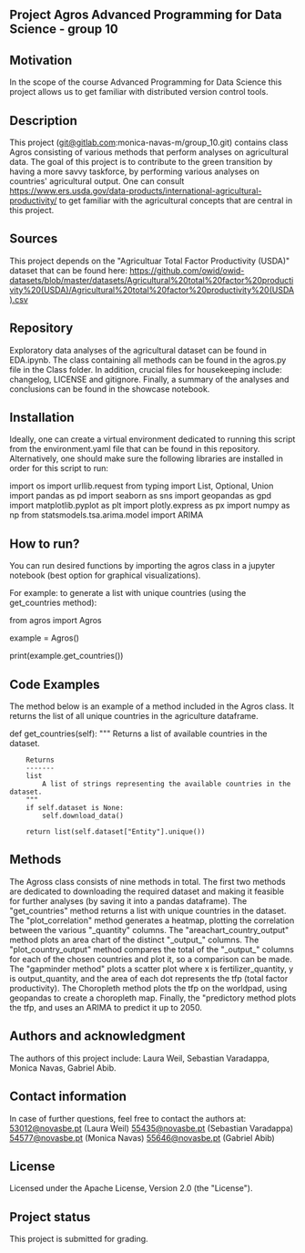 ## Project Agros Advanced Programming for Data Science - group 10


## Motivation 
In the scope of the course Advanced Programming for Data Science this project allows us to get familiar with distributed version control tools. 

## Description
This project (git@gitlab.com:monica-navas-m/group_10.git) contains class Agros consisting of various methods that perform analyses on agricultural data. The goal of this project is to contribute to the green transition by having a more savvy taskforce, by performing various analyses on countries' agricultural output. One can consult https://www.ers.usda.gov/data-products/international-agricultural-productivity/ to get familiar with the agricultural concepts that are central in this project. 

## Sources
This project depends on the "Agricultuar Total Factor Productivity (USDA)" dataset that can be found here: https://github.com/owid/owid-datasets/blob/master/datasets/Agricultural%20total%20factor%20productivity%20(USDA)/Agricultural%20total%20factor%20productivity%20(USDA).csv 

## Repository
Exploratory data analyses of the agricultural dataset can be found in EDA.ipynb. The class containing all methods can be found in the agros.py file in the Class folder. In addition, crucial files for housekeeping include: changelog, LICENSE and gitignore. Finally, a summary of the analyses and conclusions can be found in the showcase notebook. 

## Installation 
Ideally, one can create a virtual environment dedicated to running this script from the environment.yaml file that can be found in this repository. Alternatively, one should make sure the following libraries are installed in order for this script to run: 

import os
import urllib.request
from typing import List, Optional, Union
import pandas as pd
import seaborn as sns
import geopandas as gpd
import matplotlib.pyplot as plt
import plotly.express as px
import numpy as np
from statsmodels.tsa.arima.model import ARIMA

## How to run?
You can run desired functions by importing the agros class in a jupyter notebook (best option for graphical visualizations).

For example: to generate a list with unique countries (using the get_countries method):

from agros import Agros

example = Agros()

print(example.get_countries())


## Code Examples
The method below is an example of a method included in the Agros class. It returns the list of all unique countries in the agriculture dataframe.

  def get_countries(self):
        """
        Returns a list of available countries in the dataset.

        Returns
        -------
        list
            A list of strings representing the available countries in the dataset.
        """
        if self.dataset is None:
            self.download_data()

        return list(self.dataset["Entity"].unique())
       
## Methods 
The Agross class consists of nine methods in total. The first two methods are dedicated to downloading the required dataset and making it feasible for further analyses (by saving it into a pandas dataframe). The "get_countries" method returns a list with unique countries in the dataset. The "plot_correlation" method generates a heatmap, plotting the  correlation between the various "\_quantity" columns. The "areachart_country_output" method plots an area chart of the distinct "\_output_" columns. The "plot_country_output" method compares the total of the "\_output_" columns for each of the chosen countries and plot it, so a comparison can be made. The "gapminder method" plots a scatter plot where x is fertilizer_quantity, y is output_quantity, and the area of each dot represents the tfp (total factor productivity). The Choropleth method plots the tfp on the worldpad, using geopandas to create a choropleth map. Finally, the "predictory method plots the tfp, and uses an ARIMA to predict it up to 2050.

## Authors and acknowledgment
The authors of this project include: Laura Weil, Sebastian Varadappa, Monica Navas, Gabriel Abib.

## Contact information
In case of further questions, feel free to contact the authors at: 
53012@novasbe.pt (Laura Weil)
55435@novasbe.pt (Sebastian Varadappa)
54577@novasbe.pt (Monica Navas)
55646@novasbe.pt (Gabriel Abib) 

## License
Licensed under the Apache License, Version 2.0 (the "License").

## Project status
This project is submitted for grading.
